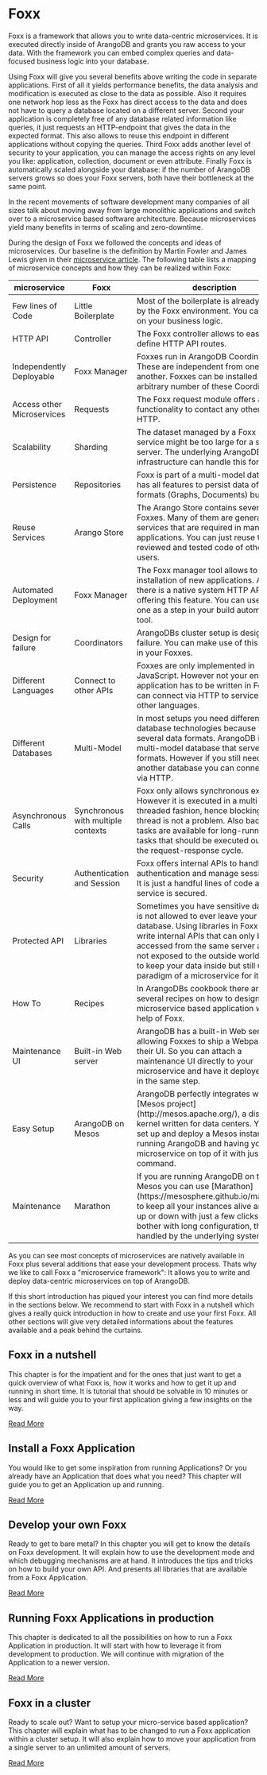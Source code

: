 Foxx
====

Foxx is a framework that allows you to write data-centric microservices.
It is executed directly inside of ArangoDB and grants you raw access to your data.
With the framework you can embed complex queries and data-focused business logic into your database.

Using Foxx will give you several benefits above writing the code in separate applications.
First of all it yields performance benefits, the data analysis and modification is executed as close to the data as possible.
Also it requires one network hop less as the Foxx has direct access to the data and does not have to query a database located on a different server.
Second your application is completely free of any database related information like queries, it just requests an HTTP-endpoint that gives the data in the expected format.
This also allows to reuse this endpoint in different applications without copying the queries.
Third Foxx adds another level of security to your application, you can manage the access rights on any level you like: application, collection, document or even attribute.
Finally Foxx is automatically scaled alongside your database: if the number of ArangoDB servers grows so does your Foxx servers, both have their bottleneck at the same point.

In the recent movements of software development many companies of all sizes talk about
moving away from large monolithic applications and switch over to a microservice based software architecture.
Because microservices yield many benefits in terms of scaling and zero-downtime.

During the design of Foxx we followed the concepts and ideas of microservices.
Our baseline is the definition by Martin Fowler and James Lewis given in their [microservice article](http://martinfowler.com/articles/microservices.html).
The following table lists a mapping of microservice concepts and how they can be realized within Foxx:

<table>
  <thead>
    <tr>
      <th>microservice</th>
      <th>Foxx</th>
      <th>description</th>
    </tr>
  </thead>
  <tbody>
    <tr>
      <td>Few lines of Code</td>
      <td>Little Boilerplate</td>
      <td>Most of the boilerplate is already handled by the Foxx environment. You can focus on your business logic.</td>
    </tr>
    <tr>
      <td>HTTP API</td>
      <td>Controller</td>
      <td>The Foxx controller allows to easily define HTTP API routes.</td>
    </tr>
    <tr>
      <td>Independently Deployable</td>
      <td>Foxx Manager</td>
      <td>Foxxes run in ArangoDB Coordinators. These are independent from one another. Foxxes can be installed on an arbitrary number of these Coordinators.</td>
    </tr>
    <tr>
      <td>Access other Microservices</td>
      <td>Requests</td>
      <td>The Foxx request module offers a simple functionality to contact any other API via HTTP.</td>
    </tr>
    <tr>
      <td>Scalability</td>
      <td>Sharding</td>
      <td>The dataset managed by a Foxx micro-service might be too large for a single server. The underlying ArangoDB infrastructure can handle this for you.</td>
    </tr>
    <tr>
      <td>Persistence</td>
      <td>Repositories</td>
      <td>Foxx is part of a multi-model database. It has all features to persist data of diverse formats (Graphs, Documents) built-in.</td>
    </tr>
    <tr>
      <td>Reuse Services</td>
      <td>Arango Store</td>
      <td>The Arango Store contains several Foxxes. Many of them are general-use services that are required in many applications. You can just reuse the reviewed and tested code of other Foxx users.</td>
    </tr>
    <tr>
      <td>Automated Deployment</td>
      <td>Foxx Manager</td>
      <td>The Foxx manager tool allows to trigger installation of new applications. Also there is a native system HTTP API offering this feature. You can use either one as a step in your build automation tool.</td>
    </tr>
    <tr>
      <td>Design for failure</td>
      <td>Coordinators</td>
      <td>ArangoDBs cluster setup is designed for failure. You can make use of this feature in your Foxxes.</td>
    </tr>
    <tr>
      <td>Different Languages</td>
      <td>Connect to other APIs</td>
      <td>Foxxes are only implemented in JavaScript. However not your entire application has to be written in Foxx. You can connect via HTTP to services in other languages.</td>
    </tr>
    <tr>
      <td>Different Databases</td>
      <td>Multi-Model</td>
      <td>In most setups you need different database technologies because you have several data formats. ArangoDB is a multi-model database that serves many formats. However if you still need another database you can connect to it via HTTP.</td>
    </tr>
    <tr>
      <td>Asynchronous Calls</td>
      <td>Synchronous with multiple contexts</td>
      <td>Foxx only allows synchronous execution. However it is executed in a multi-threaded fashion, hence blocking one thread is not a problem. Also background tasks are available for long-running tasks that should be executed outside of the request-response cycle.</td>
    </tr>
    <tr>
      <td>Security</td>
      <td>Authentication and Session</td>
      <td>Foxx offers internal APIs to handle authentication and manage session data. It is just a handful lines of code and your service is secured.</td>
    </tr>
    <tr>
      <td>Protected API</td>
      <td>Libraries</td>
      <td>Sometimes you have sensitive data that is not allowed to ever leave your database. Using libraries in Foxx you can write internal APIs that can only be accessed from the same server and are not exposed to the outside world. Perfect to keep your data inside but still using the paradigm of a microservice for it.</td>
    </tr>
    <tr>
      <td>How To</td>
      <td>Recipes</td>
      <td>In ArangoDBs cookbook there are several recipes on how to design a microservice based application with the help of Foxx.</td>
    </tr>
    <tr>
      <td>Maintenance UI</td>
      <td>Built-in Web server</td>
      <td>ArangoDB has a built-in Web server, allowing Foxxes to ship a Webpage as their UI. So you can attach a maintenance UI directly to your microservice and have it deployed with it in the same step.</td>
    </tr>
    <tr>
      <td>Easy Setup</td>
      <td>ArangoDB on Mesos</td>
      <td>ArangoDB perfectly integrates with the [Mesos project](http://mesos.apache.org/), a distributed kernel written for data centers. You can set up and deploy a Mesos instance running ArangoDB and having your microservice on top of it with just a single command.</td>
    </tr>
    <tr>
      <td>Maintenance</td>
      <td>Marathon</td>
      <td>If you are running ArangoDB on top of Mesos you can use [Marathon](https://mesosphere.github.io/marathon/) to keep all your instances alive and scale up or down with just a few clicks. Do not bother with long configuration, that is all handled by the underlying systems.</td>
    </tr>
  </tbody>
</table>

As you can see most concepts of microservices are natively available in Foxx plus several additions that ease your development
process.
Thats why we like to call Foxx a "microservice framework": It allows you to write and deploy data-centric microservices 
on top of ArangoDB.

If this short introduction has piqued your interest you can find more details in the sections below.
We recommend to start with Foxx in a nutshell which gives a really quick introduction in how to
create and use your first Foxx.
All other sections will give very detailed informations about the features available and a peak behind the curtains.

Foxx in a nutshell
------------------

This chapter is for the impatient and for the ones that just want to get a quick overview
of what Foxx is, how it works and how to get it up and running in short time.
It is tutorial that should be solvable in 10 minutes or less and will guide you to your first
application giving a few insights on the way.

[Read More](Nutshell/README.md)

Install a Foxx Application
--------------------------

You would like to get some inspiration from running Applications?
Or you already have an Application that does what you need?
This chapter will guide you to get an Application up and running.

[Read More](Install/README.md)

Develop your own Foxx
---------------------

Ready to get to bare metal?
In this chapter you will get to know the details on Foxx development.
It will explain how to use the development mode and which debugging mechanisms are at hand.
It introduces the tips and tricks on how to build your own API.
And presents all libraries that are available from a Foxx Application.

[Read More](Develop/README.md)


Running Foxx Applications in production
---------------------------------------

This chapter is dedicated to all the possibilities on how to run a Foxx Application in production.
It will start with how to leverage it from development to production.
We will continue with migration of the Application to a newer version.

[Read More](Production/README.md)

Foxx in a cluster
-----------------

Ready to scale out?
Want to setup your micro-service based application?
This chapter will explain what has to be changed to run a Foxx application within a cluster setup.
It will also explain how to move your application from a single server to an unlimited amount of servers.

[Read More](Cluster/README.md)
